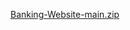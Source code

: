 [Banking-Website-main.zip](https://github.com/user-attachments/files/17830787/Banking-Website-main.zip)

